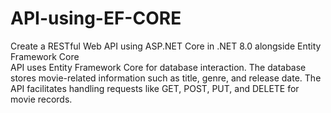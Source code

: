 # API-using-EF-CORE
Create a RESTful Web API using ASP.NET Core in .NET 8.0 alongside Entity Framework Core
<br>
API uses Entity Framework Core for database interaction. The database stores movie-related information such as title, genre, and release date. The API facilitates handling requests like GET, POST, PUT, and DELETE for movie records.
